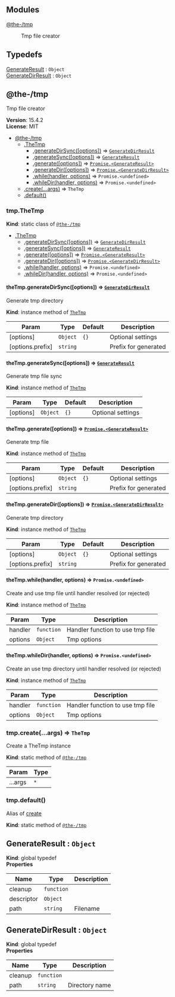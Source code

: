 <!--- Code generated by @the-/script-doc. DO NOT EDIT. -->

## Modules

<dl>
<dt><a href="#module_@the-/tmp">@the-/tmp</a></dt>
<dd><p>Tmp file creator</p>
</dd>
</dl>

## Typedefs

<dl>
<dt><a href="#GenerateResult">GenerateResult</a> : <code>Object</code></dt>
<dd></dd>
<dt><a href="#GenerateDirResult">GenerateDirResult</a> : <code>Object</code></dt>
<dd></dd>
</dl>

<a name="module_@the-/tmp"></a>

## @the-/tmp
Tmp file creator

**Version**: 15.4.2  
**License**: MIT  

* [@the-/tmp](#module_@the-/tmp)
    * [.TheTmp](#module_@the-/tmp.TheTmp)
        * [.generateDirSync([options])](#module_@the-/tmp.TheTmp+generateDirSync) ⇒ [<code>GenerateDirResult</code>](#GenerateDirResult)
        * [.generateSync([options])](#module_@the-/tmp.TheTmp+generateSync) ⇒ [<code>GenerateResult</code>](#GenerateResult)
        * [.generate([options])](#module_@the-/tmp.TheTmp+generate) ⇒ [<code>Promise.&lt;GenerateResult&gt;</code>](#GenerateResult)
        * [.generateDir([options])](#module_@the-/tmp.TheTmp+generateDir) ⇒ [<code>Promise.&lt;GenerateDirResult&gt;</code>](#GenerateDirResult)
        * [.while(handler, options)](#module_@the-/tmp.TheTmp+while) ⇒ <code>Promise.&lt;undefined&gt;</code>
        * [.whileDir(handler, options)](#module_@the-/tmp.TheTmp+whileDir) ⇒ <code>Promise.&lt;undefined&gt;</code>
    * [.create(...args)](#module_@the-/tmp.create) ⇒ <code>TheTmp</code>
    * [.default()](#module_@the-/tmp.default)

<a name="module_@the-/tmp.TheTmp"></a>

### tmp.TheTmp
**Kind**: static class of [<code>@the-/tmp</code>](#module_@the-/tmp)  

* [.TheTmp](#module_@the-/tmp.TheTmp)
    * [.generateDirSync([options])](#module_@the-/tmp.TheTmp+generateDirSync) ⇒ [<code>GenerateDirResult</code>](#GenerateDirResult)
    * [.generateSync([options])](#module_@the-/tmp.TheTmp+generateSync) ⇒ [<code>GenerateResult</code>](#GenerateResult)
    * [.generate([options])](#module_@the-/tmp.TheTmp+generate) ⇒ [<code>Promise.&lt;GenerateResult&gt;</code>](#GenerateResult)
    * [.generateDir([options])](#module_@the-/tmp.TheTmp+generateDir) ⇒ [<code>Promise.&lt;GenerateDirResult&gt;</code>](#GenerateDirResult)
    * [.while(handler, options)](#module_@the-/tmp.TheTmp+while) ⇒ <code>Promise.&lt;undefined&gt;</code>
    * [.whileDir(handler, options)](#module_@the-/tmp.TheTmp+whileDir) ⇒ <code>Promise.&lt;undefined&gt;</code>

<a name="module_@the-/tmp.TheTmp+generateDirSync"></a>

#### theTmp.generateDirSync([options]) ⇒ [<code>GenerateDirResult</code>](#GenerateDirResult)
Generate tmp directory

**Kind**: instance method of [<code>TheTmp</code>](#module_@the-/tmp.TheTmp)  

| Param | Type | Default | Description |
| --- | --- | --- | --- |
| [options] | <code>Object</code> | <code>{}</code> | Optional settings |
| [options.prefix] | <code>string</code> |  | Prefix for generated |

<a name="module_@the-/tmp.TheTmp+generateSync"></a>

#### theTmp.generateSync([options]) ⇒ [<code>GenerateResult</code>](#GenerateResult)
Generate tmp file sync

**Kind**: instance method of [<code>TheTmp</code>](#module_@the-/tmp.TheTmp)  

| Param | Type | Default | Description |
| --- | --- | --- | --- |
| [options] | <code>Object</code> | <code>{}</code> | Optional settings |

<a name="module_@the-/tmp.TheTmp+generate"></a>

#### theTmp.generate([options]) ⇒ [<code>Promise.&lt;GenerateResult&gt;</code>](#GenerateResult)
Generate tmp file

**Kind**: instance method of [<code>TheTmp</code>](#module_@the-/tmp.TheTmp)  

| Param | Type | Default | Description |
| --- | --- | --- | --- |
| [options] | <code>Object</code> | <code>{}</code> | Optional settings |
| [options.prefix] | <code>string</code> |  | Prefix for generated |

<a name="module_@the-/tmp.TheTmp+generateDir"></a>

#### theTmp.generateDir([options]) ⇒ [<code>Promise.&lt;GenerateDirResult&gt;</code>](#GenerateDirResult)
Generate tmp directory

**Kind**: instance method of [<code>TheTmp</code>](#module_@the-/tmp.TheTmp)  

| Param | Type | Default | Description |
| --- | --- | --- | --- |
| [options] | <code>Object</code> | <code>{}</code> | Optional settings |
| [options.prefix] | <code>string</code> |  | Prefix for generated |

<a name="module_@the-/tmp.TheTmp+while"></a>

#### theTmp.while(handler, options) ⇒ <code>Promise.&lt;undefined&gt;</code>
Create and use tmp file until handler resolved (or rejected)

**Kind**: instance method of [<code>TheTmp</code>](#module_@the-/tmp.TheTmp)  

| Param | Type | Description |
| --- | --- | --- |
| handler | <code>function</code> | Handler function to use tmp file |
| options | <code>Object</code> | Tmp options |

<a name="module_@the-/tmp.TheTmp+whileDir"></a>

#### theTmp.whileDir(handler, options) ⇒ <code>Promise.&lt;undefined&gt;</code>
Create an use tmp directory until handler resolved (or rejected)

**Kind**: instance method of [<code>TheTmp</code>](#module_@the-/tmp.TheTmp)  

| Param | Type | Description |
| --- | --- | --- |
| handler | <code>function</code> | Handler function to use tmp file |
| options | <code>Object</code> | Tmp options |

<a name="module_@the-/tmp.create"></a>

### tmp.create(...args) ⇒ <code>TheTmp</code>
Create a TheTmp instance

**Kind**: static method of [<code>@the-/tmp</code>](#module_@the-/tmp)  

| Param | Type |
| --- | --- |
| ...args | <code>\*</code> | 

<a name="module_@the-/tmp.default"></a>

### tmp.default()
Alias of [create](#module_@the-/tmp.create)

**Kind**: static method of [<code>@the-/tmp</code>](#module_@the-/tmp)  
<a name="GenerateResult"></a>

## GenerateResult : <code>Object</code>
**Kind**: global typedef  
**Properties**

| Name | Type | Description |
| --- | --- | --- |
| cleanup | <code>function</code> |  |
| descriptor | <code>Object</code> |  |
| path | <code>string</code> | Filename |

<a name="GenerateDirResult"></a>

## GenerateDirResult : <code>Object</code>
**Kind**: global typedef  
**Properties**

| Name | Type | Description |
| --- | --- | --- |
| cleanup | <code>function</code> |  |
| path | <code>string</code> | Directory name |
